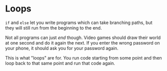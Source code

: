 # Loops

`if` and `else` let you write programs which can take branching paths,
but they will still run from the beginning to the end.

Not all programs can just _end_ though.
Video games should draw their world at one second and do it again the next.
If you enter the wrong password on your phone, it should ask you for your password again.

This is what "loops" are for. You run code starting from some point and then
loop back to that same point and run that code again.
